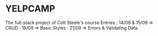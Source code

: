 # YELPCAMP
The full-stack project of Colt Steele's course
Entries : 14/09 & 15/09 => CRUD
        : 18/09 => Basic Styles
        : 21/09 => Errors & Validating Data
